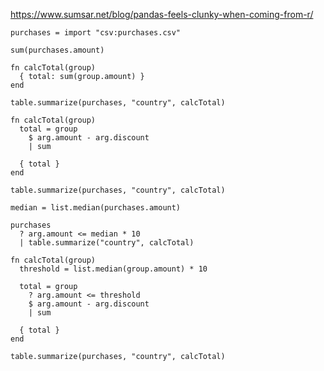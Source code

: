 https://www.sumsar.net/blog/pandas-feels-clunky-when-coming-from-r/

```ptls
purchases = import "csv:purchases.csv"
```

```ptls
sum(purchases.amount)
```

```ptls
fn calcTotal(group)
  { total: sum(group.amount) }
end

table.summarize(purchases, "country", calcTotal)
```

```ptls
fn calcTotal(group)
  total = group
    $ arg.amount - arg.discount
    | sum

  { total }
end

table.summarize(purchases, "country", calcTotal)
```

```ptls
median = list.median(purchases.amount)

purchases
  ? arg.amount <= median * 10
  | table.summarize("country", calcTotal)
```

```ptls
fn calcTotal(group)
  threshold = list.median(group.amount) * 10

  total = group
    ? arg.amount <= threshold
    $ arg.amount - arg.discount
    | sum

  { total }
end

table.summarize(purchases, "country", calcTotal)
```
